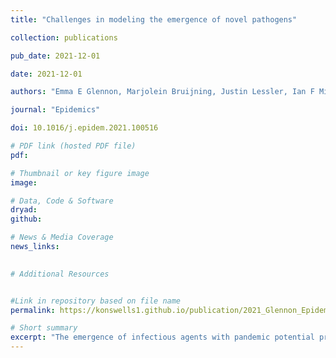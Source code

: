 ```yaml
---
title: "Challenges in modeling the emergence of novel pathogens"

collection: publications

pub_date: 2021-12-01

date: 2021-12-01

authors: "Emma E Glennon, Marjolein Bruijning, Justin Lessler, Ian F Miller, Benjamin L Rice, Robin N Thompson, **Konstans Wells**, C Jessica E Metcalf"

journal: "Epidemics"

doi: 10.1016/j.epidem.2021.100516

# PDF link (hosted PDF file)
pdf: 

# Thumbnail or key figure image
image: 

# Data, Code & Software
dryad: 
github: 

# News & Media Coverage
news_links:

     
# Additional Resources


#Link in repository based on file name
permalink: https://konswells1.github.io/publication/2021_Glennon_Epidemics 

# Short summary
excerpt: "The emergence of infectious agents with pandemic potential present scientific challenges from detection to data interpretation to understanding determinants of risk and forecasts. This review describes core directions for expansion of the existing tools and knowledge base, including the use of mathematical models to identify critical directions and paths for strengthening data collection prior to the detection and response to outbreaks of novel pathogens. This work was part of the special feature 'Challenges for Future Pandemics' and a virtual programme on the Infectious Dynamics of Pandemics held at the Isaac Newton Institute in 2020."
---
```


